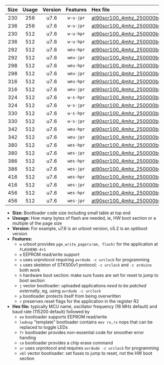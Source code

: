 |Size|Usage|Version|Features|Hex file|
|:-:|:-:|:-:|:-:|:--|
|230|256|u7.6|`w-u-jpr`|[at90scr100_4mhz_250000bps_ur_vbl.hex](https://raw.githubusercontent.com/stefanrueger/urboot/main//at90scr100_4mhz_250000bps_ur_vbl.hex)|
|236|256|u7.6|`w-u-jpr`|[at90scr100_4mhz_250000bps_lednop_ur_vbl.hex](https://raw.githubusercontent.com/stefanrueger/urboot/main//at90scr100_4mhz_250000bps_lednop_ur_vbl.hex)|
|230|512|u7.6|`w-u-hpr`|[at90scr100_4mhz_250000bps_ur.hex](https://raw.githubusercontent.com/stefanrueger/urboot/main//at90scr100_4mhz_250000bps_ur.hex)|
|236|512|u7.6|`w-u-hpr`|[at90scr100_4mhz_250000bps_lednop_ur.hex](https://raw.githubusercontent.com/stefanrueger/urboot/main//at90scr100_4mhz_250000bps_lednop_ur.hex)|
|292|512|u7.6|`weu-hpr`|[at90scr100_4mhz_250000bps_ee_ur.hex](https://raw.githubusercontent.com/stefanrueger/urboot/main//at90scr100_4mhz_250000bps_ee_ur.hex)|
|292|512|u7.6|`weu-jpr`|[at90scr100_4mhz_250000bps_ee_ur_vbl.hex](https://raw.githubusercontent.com/stefanrueger/urboot/main//at90scr100_4mhz_250000bps_ee_ur_vbl.hex)|
|298|512|u7.6|`weu-hpr`|[at90scr100_4mhz_250000bps_ee_lednop_ur.hex](https://raw.githubusercontent.com/stefanrueger/urboot/main//at90scr100_4mhz_250000bps_ee_lednop_ur.hex)|
|298|512|u7.6|`weu-jpr`|[at90scr100_4mhz_250000bps_ee_lednop_ur_vbl.hex](https://raw.githubusercontent.com/stefanrueger/urboot/main//at90scr100_4mhz_250000bps_ee_lednop_ur_vbl.hex)|
|316|512|u7.6|`weu-hpr`|[at90scr100_4mhz_250000bps_ee_lednop_fr_ur.hex](https://raw.githubusercontent.com/stefanrueger/urboot/main//at90scr100_4mhz_250000bps_ee_lednop_fr_ur.hex)|
|316|512|u7.6|`weu-jpr`|[at90scr100_4mhz_250000bps_ee_lednop_fr_ur_vbl.hex](https://raw.githubusercontent.com/stefanrueger/urboot/main//at90scr100_4mhz_250000bps_ee_lednop_fr_ur_vbl.hex)|
|324|512|u7.6|`w-s-hpr`|[at90scr100_4mhz_250000bps.hex](https://raw.githubusercontent.com/stefanrueger/urboot/main//at90scr100_4mhz_250000bps.hex)|
|324|512|u7.6|`w-s-jpr`|[at90scr100_4mhz_250000bps_vbl.hex](https://raw.githubusercontent.com/stefanrueger/urboot/main//at90scr100_4mhz_250000bps_vbl.hex)|
|330|512|u7.6|`w-s-hpr`|[at90scr100_4mhz_250000bps_lednop.hex](https://raw.githubusercontent.com/stefanrueger/urboot/main//at90scr100_4mhz_250000bps_lednop.hex)|
|330|512|u7.6|`w-s-jpr`|[at90scr100_4mhz_250000bps_lednop_vbl.hex](https://raw.githubusercontent.com/stefanrueger/urboot/main//at90scr100_4mhz_250000bps_lednop_vbl.hex)|
|342|512|u7.6|`weu-hpr`|[at90scr100_4mhz_250000bps_ee_lednop_fr_ce_ur.hex](https://raw.githubusercontent.com/stefanrueger/urboot/main//at90scr100_4mhz_250000bps_ee_lednop_fr_ce_ur.hex)|
|342|512|u7.6|`weu-jpr`|[at90scr100_4mhz_250000bps_ee_lednop_fr_ce_ur_vbl.hex](https://raw.githubusercontent.com/stefanrueger/urboot/main//at90scr100_4mhz_250000bps_ee_lednop_fr_ce_ur_vbl.hex)|
|380|512|u7.6|`wes-hpr`|[at90scr100_4mhz_250000bps_ee.hex](https://raw.githubusercontent.com/stefanrueger/urboot/main//at90scr100_4mhz_250000bps_ee.hex)|
|380|512|u7.6|`wes-jpr`|[at90scr100_4mhz_250000bps_ee_vbl.hex](https://raw.githubusercontent.com/stefanrueger/urboot/main//at90scr100_4mhz_250000bps_ee_vbl.hex)|
|386|512|u7.6|`wes-hpr`|[at90scr100_4mhz_250000bps_ee_lednop.hex](https://raw.githubusercontent.com/stefanrueger/urboot/main//at90scr100_4mhz_250000bps_ee_lednop.hex)|
|386|512|u7.6|`wes-jpr`|[at90scr100_4mhz_250000bps_ee_lednop_vbl.hex](https://raw.githubusercontent.com/stefanrueger/urboot/main//at90scr100_4mhz_250000bps_ee_lednop_vbl.hex)|
|416|512|u7.6|`wes-hpr`|[at90scr100_4mhz_250000bps_ee_lednop_fr.hex](https://raw.githubusercontent.com/stefanrueger/urboot/main//at90scr100_4mhz_250000bps_ee_lednop_fr.hex)|
|416|512|u7.6|`wes-jpr`|[at90scr100_4mhz_250000bps_ee_lednop_fr_vbl.hex](https://raw.githubusercontent.com/stefanrueger/urboot/main//at90scr100_4mhz_250000bps_ee_lednop_fr_vbl.hex)|
|456|512|u7.6|`wes-hpr`|[at90scr100_4mhz_250000bps_ee_lednop_fr_ce.hex](https://raw.githubusercontent.com/stefanrueger/urboot/main//at90scr100_4mhz_250000bps_ee_lednop_fr_ce.hex)|
|456|512|u7.6|`wes-jpr`|[at90scr100_4mhz_250000bps_ee_lednop_fr_ce_vbl.hex](https://raw.githubusercontent.com/stefanrueger/urboot/main//at90scr100_4mhz_250000bps_ee_lednop_fr_ce_vbl.hex)|

- **Size:** Bootloader code size including small table at top end
- **Useage:** How many bytes of flash are needed, ie, HW boot section or a multiple of the page size
- **Version:** For example, u7.6 is an urboot version, o5.2 is an optiboot version
- **Features:**
  + `w` urboot provides `pgm_write_page(sram, flash)` for the application at `FLASHEND-4+1`
  + `e` EEPROM read/write support
  + `u` uses urprotocol requiring `avrdude -c urclock` for programming
  + `s` uses skeleton of STK500v1 protocol; `-c urclock` and `-c arduino` both work
  + `h` hardware boot section: make sure fuses are set for reset to jump to boot section
  + `j` vector bootloader: uploaded applications *need to be patched externally*, eg, using `avrdude -c urclock`
  + `p` bootloader protects itself from being overwritten
  + `r` preserves reset flags for the application in the register R2
- **Hex file:** typically MCU name, oscillator frequency (16 MHz default) and baud rate (115200 default) followed by
  + `ee` bootloader supports EEPROM read/write
  + `lednop` "template" bootloader contains `mov rx,rx` nops that can be replaced to toggle LEDs
  + `fr` bootloader provides non-essential code for smoother error handing
  + `ce` bootloader provides a chip erase command
  + `ur` uses urprotocol and requires `avrdude -c urclock` for programming
  + `vbl` vector bootloader: set fuses to jump to reset, not the HW boot section
